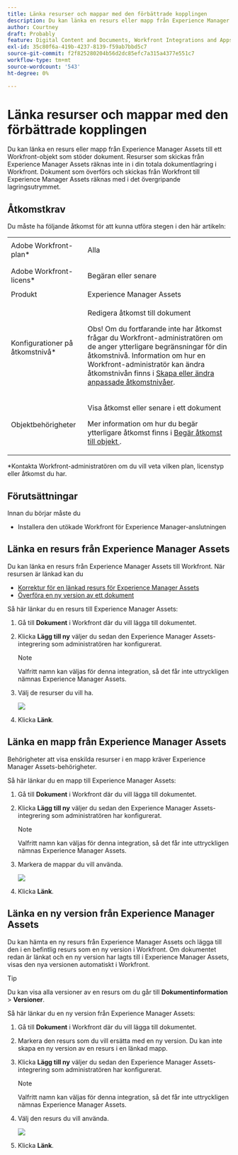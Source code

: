 ```yaml
---
title: Länka resurser och mappar med den förbättrade kopplingen
description: Du kan länka en resurs eller mapp från Experience Manager Assets till ett Workfront-objekt som stöder dokument.
author: Courtney
draft: Probably
feature: Digital Content and Documents, Workfront Integrations and Apps
exl-id: 35c80f6a-419b-4237-8139-f59ab7bbd5c7
source-git-commit: f2f825280204b56d2dc85efc7a315a4377e551c7
workflow-type: tm+mt
source-wordcount: '543'
ht-degree: 0%

---
```


# Länka resurser och mappar med den förbättrade kopplingen

Du kan länka en resurs eller mapp från Experience Manager Assets till ett Workfront-objekt som stöder dokument. Resurser som skickas från Experience Manager Assets räknas inte in i din totala dokumentlagring i Workfront. Dokument som överförs och skickas från Workfront till Experience Manager Assets räknas med i det övergripande lagringsutrymmet.

## Åtkomstkrav

Du måste ha följande åtkomst för att kunna utföra stegen i den här artikeln:

<table style="table-layout:auto"> 
 <col> 
 <col> 
 <tbody> 
  <tr> 
   <td role="rowheader">Adobe Workfront-plan*</td> 
   <td> <p>Alla</p> </td> 
  </tr> 
  <tr> 
   <td role="rowheader">Adobe Workfront-licens*</td> 
   <td> <p>Begäran eller senare</p> </td> 
  </tr> 
  <tr> 
   <td role="rowheader">Produkt</td> 
   <td>Experience Manager Assets </td> 
  </tr> 
  <tr> 
   <td role="rowheader">Konfigurationer på åtkomstnivå*</td> 
   <td> <p>Redigera åtkomst till dokument</p> <p>Obs! Om du fortfarande inte har åtkomst frågar du Workfront-administratören om de anger ytterligare begränsningar för din åtkomstnivå. Information om hur en Workfront-administratör kan ändra åtkomstnivån finns i <a href="../../../administration-and-setup/add-users/configure-and-grant-access/create-modify-access-levels.md" class="MCXref xref">Skapa eller ändra anpassade åtkomstnivåer</a>.</p> </td> 
  </tr> 
  <tr> 
   <td role="rowheader">Objektbehörigheter</td> 
   <td> <p>Visa åtkomst eller senare i ett dokument</p> <p>Mer information om hur du begär ytterligare åtkomst finns i <a href="../../../workfront-basics/grant-and-request-access-to-objects/request-access.md" class="MCXref xref">Begär åtkomst till objekt </a>.</p> </td> 
  </tr> 
 </tbody> 
</table>

&#42;Kontakta Workfront-administratören om du vill veta vilken plan, licenstyp eller åtkomst du har.

## Förutsättningar

Innan du börjar måste du

* Installera den utökade Workfront för Experience Manager-anslutningen

## Länka en resurs från Experience Manager Assets

Du kan länka en resurs från Experience Manager Assets till Workfront. När resursen är länkad kan du

* [Korrektur för en länkad resurs för Experience Manager Assets](../../../documents/workfront-and-experience-manager-integrations/workfront-for-experience-manager-enhanced-connector/enhanced-connector-proof-asset.md)
* [Överföra en ny version av ett dokument](../../../documents/managing-documents/upload-new-document-version.md)

Så här länkar du en resurs till Experience Manager Assets:

1. Gå till **Dokument** i Workfront där du vill lägga till dokumentet.
1. Klicka **Lägg till ny** väljer du sedan den Experience Manager Assets-integrering som administratören har konfigurerat.

   >[!NOTE]
   >
   >Valfritt namn kan väljas för denna integration, så det får inte uttryckligen nämnas Experience Manager Assets.

1. Välj de resurser du vill ha.

   ![](assets/select-an-asset.png)

1. Klicka **Länk**.

## Länka en mapp från Experience Manager Assets

Behörigheter att visa enskilda resurser i en mapp kräver Experience Manager Assets-behörigheter.

Så här länkar du en mapp till Experience Manager Assets:

1. Gå till **Dokument** i Workfront där du vill lägga till dokumentet.
1. Klicka **Lägg till ny** väljer du sedan den Experience Manager Assets-integrering som administratören har konfigurerat.

   >[!NOTE]
   >
   >Valfritt namn kan väljas för denna integration, så det får inte uttryckligen nämnas Experience Manager Assets.

1. Markera de mappar du vill använda.

   ![](assets/select-a-folder.png)

1. Klicka **Länk**.

## Länka en ny version från Experience Manager Assets

Du kan hämta en ny resurs från Experience Manager Assets och lägga till den i en befintlig resurs som en ny version i Workfront. Om dokumentet redan är länkat och en ny version har lagts till i Experience Manager Assets, visas den nya versionen automatiskt i Workfront.

>[!TIP]
>
>Du kan visa alla versioner av en resurs om du går till **Dokumentinformation** > **Versioner**.

Så här länkar du en ny version från Experience Manager Assets:

1. Gå till **Dokument** i Workfront där du vill lägga till dokumentet.
1. Markera den resurs som du vill ersätta med en ny version. Du kan inte skapa en ny version av en resurs i en länkad mapp.
1. Klicka **Lägg till ny** väljer du sedan den Experience Manager Assets-integrering som administratören har konfigurerat.

   >[!NOTE]
   >
   >Valfritt namn kan väljas för denna integration, så det får inte uttryckligen nämnas Experience Manager Assets.

1. Välj den resurs du vill använda.

   ![](assets/select-an-asset.png)

1. Klicka **Länk**.
